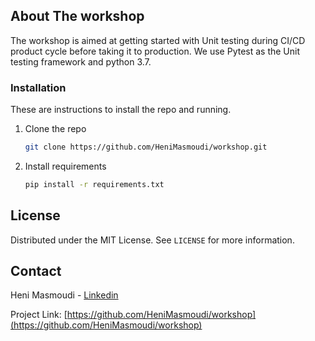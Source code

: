 
<!-- ABOUT THE PROJECT -->
## About The workshop

The workshop is aimed at getting started with Unit testing during CI/CD product cycle before taking it to production. We use Pytest as the Unit testing framework and python 3.7.


<!-- GETTING STARTED -->
### Installation

These are instructions to install the repo and running. 

1. Clone the repo
   ```sh
   git clone https://github.com/HeniMasmoudi/workshop.git 
   ```
2. Install requirements
   ```sh
   pip install -r requirements.txt
   ```   


<!-- LICENSE -->
## License

Distributed under the MIT License. See `LICENSE` for more information.



<!-- CONTACT -->
## Contact

Heni Masmoudi - [Linkedin](https://www.linkedin.com/in/heni-masmoudi-bb0964152/)  

Project Link: [https://github.com/HeniMasmoudi/workshop](https://github.com/HeniMasmoudi/workshop)

